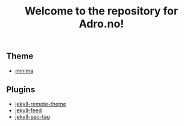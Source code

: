 <header>

# Welcome to the repository for Adro.no!

</header>

## Theme
- [minima](https://github.com/jekyll/minima)

## Plugins
- [jekyll-remote-theme](https://github.com/benbalter/jekyll-remote-theme)
- [jekyll-feed](https://github.com/jekyll/jekyll-feed)
- [jekyll-seo-tag](https://github.com/jekyll/jekyll-seo-tag)

<footer>

</footer>

